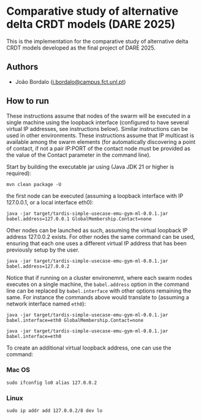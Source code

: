 # Comparative study of alternative delta CRDT models (DARE 2025) 

This is the implementation for the comparative study of alternative delta CRDT models developed as the final project of DARE 2025.

## Authors

- João Bordalo (j.bordalo@campus.fct.unl.pt)

## How to run

These instructions assume that nodes of the swarm will be executed in a single machine using the loopback interface (configured to have several virtual IP addresses, see instructions below). Similar instructions can be used in other environments. These instructions assume that IP multicast is available among the swarm elements (for automatically discovering a point of contact, if not a pair IP:PORT of the contact node must be provided as the value of the Contact parameter in the command line).

Start by building the executable jar using (Java JDK 21 or higher is required):

```console
mvn clean package -U
```

the first node can be executed (assuming a loopback interface with IP 127.0.0.1, or a local interface eth0):

```console
java -jar target/tardis-simple-usecase-emu-gym-ml-0.0.1.jar babel.address=127.0.0.1 GlobalMembership.Contact=none
```

Other nodes can be launched as such, assuming the virtual loopback IP address 127.0.0.2 exists. For other nodes the same command can be used, ensuring that each one uses a different virtual IP address that has been previously setup by the user.

```console
java -jar target/tardis-simple-usecase-emu-gym-ml-0.0.1.jar babel.address=127.0.0.2
```

Notice that if running on a cluster environemnt, where each swarm nodes executes on a single machine, the ``babel.address`` option in the command line can be replaced by ``babel.interface`` with other options remaining the same. For instance the commands above would translate to (assuming a network interface named ``eth0``):

```console
java -jar target/tardis-simple-usecase-emu-gym-ml-0.0.1.jar babel.interface=eth0 GlobalMembership.Contact=none

java -jar target/tardis-simple-usecase-emu-gym-ml-0.0.1.jar babel.interface=eth0
```

To create an additional virtual loopback address, one can use the command:

### Mac OS
```console
sudo ifconfig lo0 alias 127.0.0.2
```
### Linux
```console
sudo ip addr add 127.0.0.2/8 dev lo
```
